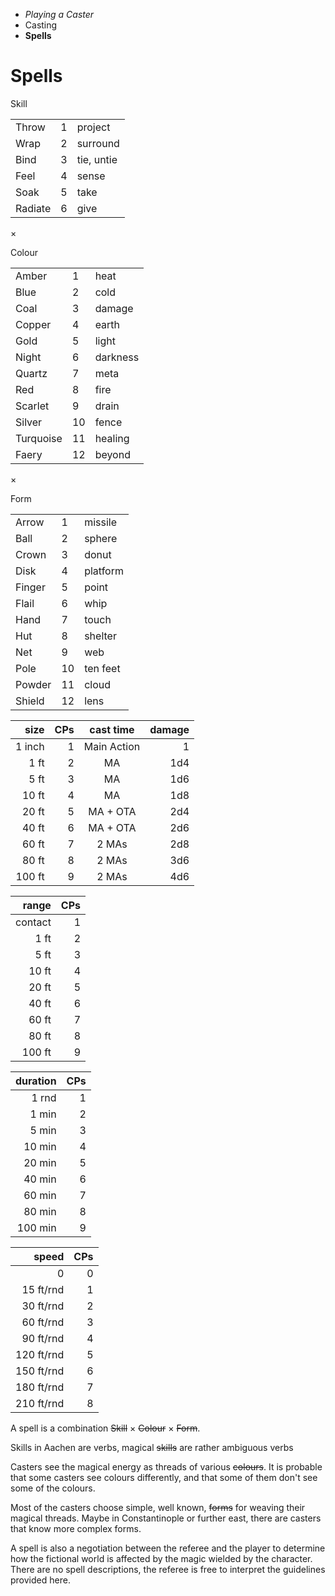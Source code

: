 
<!-- .margin.compass -->
* _Playing a Caster_
* Casting
* **Spells**


# Spells

<!-- <div.tables> -->

<!-- <div.table> -->

<!-- .head -->
Skill

<!-- .skills -->
|         |   |            |
|---------|---|------------|
| Throw   | 1 | project    |
| Wrap    | 2 | surround   |
| Bind    | 3 | tie, untie |
| Feel    | 4 | sense      |
| Soak    | 5 | take       |
| Radiate | 6 | give       |

<!-- </div.table> -->

<!-- .mul -->
×

<!-- <div.table> -->

<!-- .head -->
Colour

<!-- .colours -->
|           |    |          |
|-----------|----|----------|
| Amber     |  1 | heat     |
| Blue      |  2 | cold     |
| Coal      |  3 | damage   |
| Copper    |  4 | earth    |
| Gold      |  5 | light    |
| Night     |  6 | darkness |
| Quartz    |  7 | meta     |
| Red       |  8 | fire     |
| Scarlet   |  9 | drain    |
| Silver    | 10 | fence    |
| Turquoise | 11 | healing  |
| Faery     | 12 | beyond   |

<!-- </div.table> -->

<!-- .mul -->
×

<!-- <div.table> -->

<!-- .head -->
Form

<!-- .forms -->
|        |    |          |
|--------|----|----------|
| Arrow  |  1 | missile  |
| Ball   |  2 | sphere   |
| Crown  |  3 | donut    |
| Disk   |  4 | platform |
| Finger |  5 | point    |
| Flail  |  6 | whip     |
| Hand   |  7 | touch    |
| Hut    |  8 | shelter  |
| Net    |  9 | web      |
| Pole   | 10 | ten feet |
| Powder | 11 | cloud    |
| Shield | 12 | lens     |

<!-- </div.table> -->

<!-- </div.tables> -->


<!-- RETURN -->

<!-- <div.scales> -->

<!-- .sizes -->
| size   | CPs | cast time   | damage |
|-------:|----:|:-----------:|-------:|
| 1 inch |   1 | Main Action | 1      |
| 1 ft   |   2 | MA          | 1d4    |
| 5 ft   |   3 | MA          | 1d6    |
| 10 ft  |   4 | MA          | 1d8    |
| 20 ft  |   5 | MA + OTA    | 2d4    |
| 40 ft  |   6 | MA + OTA    | 2d6    |
| 60 ft  |   7 | 2 MAs       | 2d8    |
| 80 ft  |   8 | 2 MAs       | 3d6    |
| 100 ft |   9 | 2 MAs       | 4d6    |

<!-- </div.scales> -->

<!-- RETURN -->

<!-- .ranges -->
| range   | CPs |
|--------:|----:|
| contact |   1 |
| 1 ft    |   2 |
| 5 ft    |   3 |
| 10 ft   |   4 |
| 20 ft   |   5 |
| 40 ft   |   6 |
| 60 ft   |   7 |
| 80 ft   |   8 |
| 100 ft  |   9 |

<!-- .duration -->
| duration | CPs |
|---------:|----:|
| 1 rnd    |   1 |
| 1 min    |   2 |
| 5 min    |   3 |
| 10 min   |   4 |
| 20 min   |   5 |
| 40 min   |   6 |
| 60 min   |   7 |
| 80 min   |   8 |
| 100 min  |   9 |

<!-- .speed -->
| speed      | CPs |
|-----------:|----:|
| 0          |   0 |
| 15 ft/rnd  |   1 |
| 30 ft/rnd  |   2 |
| 60 ft/rnd  |   3 |
| 90 ft/rnd  |   4 |
| 120 ft/rnd |   5 |
| 150 ft/rnd |   6 |
| 180 ft/rnd |   7 |
| 210 ft/rnd |   8 |

<!-- </div.scales> -->

A spell is a combination ~~Skill~~ × ~~Colour~~ × ~~Form~~.

Skills in Aachen are verbs, magical ~~skills~~ are rather ambiguous verbs

Casters see the magical energy as threads of various ~~colours~~. It is probable that some casters see colours differently, and that some of them don't see some of the colours.

Most of the casters choose simple, well known, ~~forms~~ for weaving their magical threads. Maybe in Constantinople or further east, there are casters that know more complex forms.

A spell is also a negotiation between the referee and the player to determine how the fictional world is affected by the magic wielded by the character. There are no spell descriptions, the referee is free to interpret the guidelines provided here.
